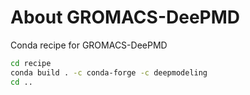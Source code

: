 # About GROMACS-DeePMD
Conda recipe for GROMACS-DeePMD
```bash
cd recipe
conda build . -c conda-forge -c deepmodeling
cd ..
```
